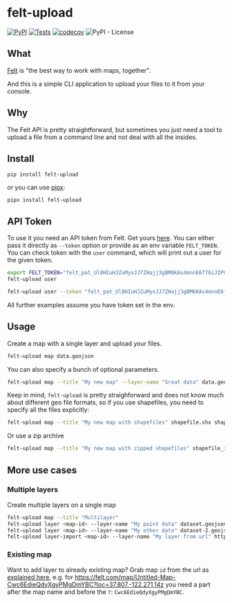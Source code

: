 # felt-upload
[![PyPI](https://img.shields.io/pypi/v/felt_upload?color=blue)](https://pypi.org/project/felt-upload/)
[![Tests](https://github.com/alekzvik/felt_upload/actions/workflows/main.yaml/badge.svg)](https://github.com/alekzvik/felt_upload/actions/workflows/main.yaml)
[![codecov](https://codecov.io/gh/alekzvik/felt_upload/branch/main/graph/badge.svg?token=H8L6FTLGCC)](https://codecov.io/gh/alekzvik/felt_upload)
![PyPI - License](https://img.shields.io/pypi/l/felt_upload)
</p>


## What
[Felt](http://felt.com) is "the best way to work with maps, together".

And this is a simple CLI application to upload your files to it from your console.

## Why
The Felt API is pretty straightforward, but sometimes you just need a tool to upload a file from a command line and not deal with all the insides.

## Install
```
pip install felt-upload
```
or you can use [pipx](https://pypa.github.io/pipx/):
```
pipx install felt-upload
```

## API Token
To use it you need an API token from Felt. Get yours [here](https://felt.com/users/integrations).
You can either pass it directly as `--token` option or provide as an env variable `FELT_TOKEN`.
You can check token with the `user` command, which will print out a user for the given token.
```bash
export FELT_TOKEN="felt_pat_Ul8HIuHJZuMyxJJ7ZHajj3gBM6KAs4mnnE6f7GiJIPC"
felt-upload user
```
```bash
felt-upload user --token "felt_pat_Ul8HIuHJZuMyxJJ7ZHajj3gBM6KAs4mnnE6f7GiJIPC"
```
All further examples assume you have token set in the env.

## Usage
Create a map with a single layer and upload your files.
```bash
felt-upload map data.geojson
```
You can also specify a bunch of optional parameters.
```bash
felt-upload map --title "My new map" --layer-name "Great data" data.geojson
```
Keep in mind, `felt-upload` is pretty straighforward and does not know much about different geo file formats, so if you use shapefiles, you need to specify all the files explicitly:
```bash
felt-upload map --title "My new map with shapefiles" shapefile.shx shapefile.shp shapefile.prj shapefile.dbf shapefile.cst
```
Or use a zip archive
```bash
felt-upload map --title "My new map with zipped shapefiles" shapefile_inside.zip
```

## More use cases
### Multiple layers
Create multiple layers on a single map
```bash
felt-upload map --title "Multilayer"
felt-upload layer <map-id> --layer-name "My point data" dataset.geojson
felt-upload layer <map-id> --layer-name "My other data" dataset-2.geojson
felt-upload layer-import <map-id> --layer-name "My layer from url" http://example.com/path-to-data
```

### Existing map
Want to add layer to already existing map?
Grab map `id` from the url as [explained here](), e.g. for https://felt.com/map/Untitled-Map-Cwc6EdieQdyXgyPMgDmYBC?loc=37.807,-122.271,14z you need a part after the map name and before the `?`: `Cwc6EdieQdyXgyPMgDmYBC`.
